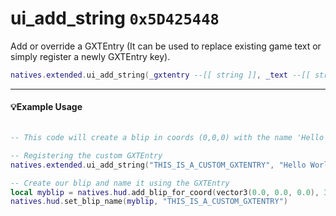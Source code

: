# ui_add_string `0x5D425448`

Add or override a GXTEntry (It can be used to replace existing game text or simply register a newly GXTEntry key).

```lua
natives.extended.ui_add_string(_gxtentry --[[ string ]], _text --[[ string ]])
```

---

#### 💡Example Usage

```lua

-- This code will create a blip in coords (0,0,0) with the name 'Hello World!'

-- Registering the custom GXTEntry
natives.extended.ui_add_string("THIS_IS_A_CUSTOM_GXTENTRY", "Hello World!")

-- Create our blip and name it using the GXTEntry
local myblip = natives.hud.add_blip_for_coord(vector3(0.0, 0.0, 0.0), 396, 0.0, 2, 0)
natives.hud.set_blip_name(myblip, "THIS_IS_A_CUSTOM_GXTENTRY")

```
